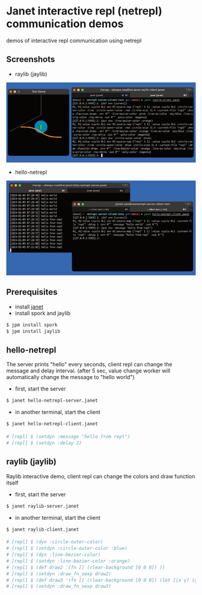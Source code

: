 # Janet interactive repl (netrepl) communication demos

demos of interactive repl communication using netrepl

## Screenshots

- raylib (jaylib)

![raylib-screenshot](screenshots/screenshot-repl-raylib.png)

- hello-netrepl

![hello-screenshot](screenshots/screenshot-repl-hello.png)

## Prerequisites

- install [janet](https://janet-lang.org/)
- install spork and jaylib

```bash
$ jpm install spork
$ jpm install jaylib
```

## hello-netrepl

The server prints "hello" every seconds, client repl can change the message and delay interval. (after 5 sec, value change worker will automatically change the message to "hello world")

- first, start the server

```bash
$ janet hello-netrepl-server.janet
```

- in another terminal, start the client

```bash
$ janet hello-netrepl-client.janet

# [repl] $ (setdyn :message "hello from repl")
# [repl] $ (setdyn :delay 2)
```

## raylib (jaylib)

Raylib interactive demo, client repl can change the colors and draw function itself

- first, start the server

```bash
$ janet raylib-server.janet
```

- in another terminal, start the client

```bash
$ janet raylib-client.janet

# [repl] $ (dyn :circle-outer-color)
# [repl] $ (setdyn :circle-outer-color :blue)
# [repl] $ (dyn :line-bezier-color)
# [repl] $ (setdyn :line-bezier-color :orange)
# [repl] $ (def draw2 '(fn [] (clear-background [0 0 0]) ))
# [repl] $ (setdyn :draw_fn_sexp draw2)
# [repl] $ (def draw3 '(fn [] (clear-background [0 0 0]) (let [[x y] (get-mouse-position)] (draw-rectangle (- (math/floor x) 30) (- (math/floor y) 30) 60 60 :red)) ))
# [repl] $ (setdyn :draw_fn_sexp draw3)
```